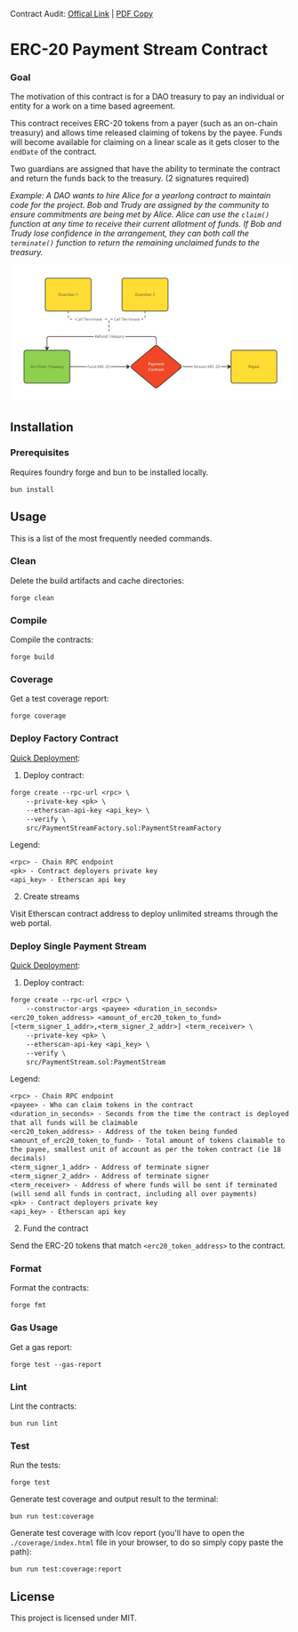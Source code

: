 Contract Audit: [Offical Link](https://0xmacro.com/library/audits/titan-node-1) | [PDF Copy](https://github.com/Titan-Node/payment-stream/blob/main/Payment-Stream-0xMarco-Audit.pdf)
# ERC-20 Payment Stream Contract
### Goal
The motivation of this contract is for a DAO treasury to pay an individual or entity for a work on a time based agreement. 

This contract receives ERC-20 tokens from a payer (such as an on-chain treasury) and allows time released claiming of tokens by the payee. Funds will become available for claiming on a linear scale as it gets closer to the `endDate` of the contract.

Two guardians are assigned that have the ability to terminate the contract and return the funds back to the treasury. (2 signatures required)

*Example: A DAO wants to hire Alice for a yearlong contract to maintain code for the project. Bob and Trudy are assigned by the community to ensure commitments are being met by Alice. Alice can use the `claim()` function at any time to receive their current allotment of funds. If Bob and Trudy lose confidence in the arrangement, they can both call the `terminate()` function to return the remaining unclaimed funds to the treasury.*

![Payment-Stream-Flowshart](https://raw.githubusercontent.com/Titan-Node/payment-stream/main/Payment-Stream-Flowshart.jpg)

## Installation
### Prerequisites 
Requires foundry forge and bun to be installed locally.

```
bun install
```

## Usage

This is a list of the most frequently needed commands.

### Clean

Delete the build artifacts and cache directories:

```
forge clean
```

### Compile

Compile the contracts:

```
forge build
```

### Coverage

Get a test coverage report:

```
forge coverage
```

### Deploy Factory Contract

[Quick Deployment](https://book.getfoundry.sh/forge/deploying):

1. Deploy contract:
```
forge create --rpc-url <rpc> \
    --private-key <pk> \
    --etherscan-api-key <api_key> \
    --verify \
    src/PaymentStreamFactory.sol:PaymentStreamFactory
```
Legend:
```
<rpc> - Chain RPC endpoint
<pk> - Contract deployers private key
<api_key> - Etherscan api key
```

2. Create streams

Visit Etherscan contract address to deploy unlimited streams through the web portal.

### Deploy Single Payment Stream

[Quick Deployment](https://book.getfoundry.sh/forge/deploying):

1. Deploy contract:
```
forge create --rpc-url <rpc> \
    --constructor-args <payee> <duration_in_seconds> <erc20_token_address> <amount_of_erc20_token_to_fund> [<term_signer_1_addr>,<term_signer_2_addr>] <term_receiver> \
    --private-key <pk> \
    --etherscan-api-key <api_key> \
    --verify \
    src/PaymentStream.sol:PaymentStream
```
Legend:
```
<rpc> - Chain RPC endpoint
<payee> - Who can claim tokens in the contract
<duration_in_seconds> - Seconds from the time the contract is deployed that all funds will be claimable
<erc20_token_address> - Address of the token being funded
<amount_of_erc20_token_to_fund> - Total amount of tokens claimable to the payee, smallest unit of account as per the token contract (ie 18 decimals)
<term_signer_1_addr> - Address of terminate signer
<term_signer_2_addr> - Address of terminate signer
<term_receiver> - Address of where funds will be sent if terminated (will send all funds in contract, including all over payments)
<pk> - Contract deployers private key
<api_key> - Etherscan api key
```

2. Fund the contract

Send the ERC-20 tokens that match `<erc20_token_address>` to the contract.

### Format

Format the contracts:

```
forge fmt
```

### Gas Usage

Get a gas report:

```
forge test --gas-report
```

### Lint

Lint the contracts:

```
bun run lint
```

### Test

Run the tests:

```
forge test
```

Generate test coverage and output result to the terminal:

```
bun run test:coverage
```

Generate test coverage with lcov report (you'll have to open the `./coverage/index.html` file in your browser, to do so
simply copy paste the path):

```
bun run test:coverage:report
```

## License

This project is licensed under MIT.
